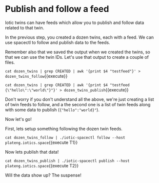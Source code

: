 # Publish and follow a feed

Iotic twins can have feeds which allow you to publish and follow data related to that twin.

In the previous step, you created a dozen twins, each with a feed. We can use spacectl to follow and publish
data to the feeds.

Remember also that we saved the output when we created the twins, so that we can use the twin IDs.
Let's use that output to create a couple of files.

`cat dozen_twins | grep CREATED | awk '{print $4 "testfeed"}' > dozen_twins_follow`{{execute}}

`cat dozen_twins | grep CREATED | awk '{print $4 "testfeed {\"hello\":\"world\"}"}' > dozen_twins_publish`{{execute}}

Don't worry if you don't understand all the above, we're just creating a list of twin feeds to follow, and a the second one
is a list of twin feeds along with some data to publish (`{"hello":"world}"`).

Now let's go!

First, lets setup something following the dozen twin feeds.

`cat dozen_twins_follow | ./iotic-spacectl follow --host plateng.iotics.space`{{execute T1}}

Now lets publish that data!

`cat dozen_twins_publish | ./iotic-spacectl publish --host plateng.iotics.space`{{execute T2}}

Will the data show up? The suspense!